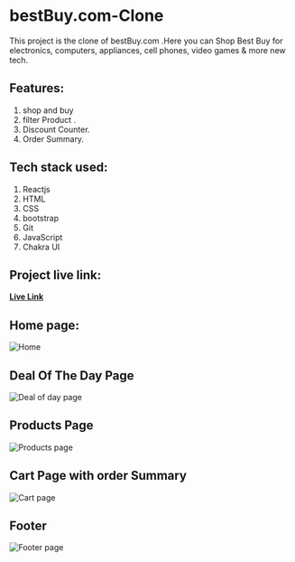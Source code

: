 # bestBuy.com-Clone

This project is the clone of bestBuy.com .Here you can Shop Best Buy for electronics, computers, appliances, cell phones, video games & more new tech.

## Features:
1. shop and buy
2. filter Product .
3. Discount Counter.
4. Order Summary.

## Tech stack used:
1. Reactjs
2. HTML
3. CSS
4. bootstrap
5. Git
6. JavaScript
7. Chakra UI

## Project live link:
<a href="https://fantastic-taffy-4d559f.netlify.app">**Live Link** </a>

## Home page:
![Home](https://user-images.githubusercontent.com/101566360/192518528-ec5b3f46-d703-4bd9-a16a-078118af204c.png)

## Deal Of The Day Page
![Deal of day page](https://user-images.githubusercontent.com/101566360/192520219-42ef5d7d-84aa-4372-a9d6-1a00f937cf54.png)

## Products Page
![Products page](https://user-images.githubusercontent.com/101566360/192520407-2fac9d1c-810b-430f-92df-fe48bb78c821.png)


## Cart Page with order Summary
![Cart page](https://user-images.githubusercontent.com/101566360/192520177-6cb2c269-e02b-472a-9371-5daf0231b724.png)

## Footer
![Footer page](https://user-images.githubusercontent.com/101566360/192520276-e25f708a-cf98-4410-83fd-a69247adfc00.png)
